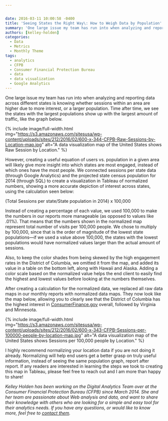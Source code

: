 ```yaml
---


date: 2016-03-11 10:00:58 -0400
title: 'Seeing States the Right Way\: How to Weigh Data by Population'
summary: 'One large issue my team has run into when analyzing and reporting data across different states is knowing whether sessions within an area are higher due to more interest, or a larger population. Time after time, we see the states with the largest populations show up with the largest amount of traffic, like the graph'
authors: [kelley-holden]
categories:
  - Data
  - Metrics
  - Monthly Theme
tags:
  - analytics
  - CFPB
  - Consumer Financial Protection Bureau
  - data
  - data visualization
  - Google Analytics
---
```


One large issue my team has run into when analyzing and reporting data across different states is knowing whether sessions within an area are higher due to more interest, or a larger population. Time after time, we see the states with the largest populations show up with the largest amount of traffic, like the graph below.


{% include image/full-width.html img="https://s3.amazonaws.com/sitesusa/wp-content/uploads/sites/212/2016/02/600-x-344-CFPB-Raw-Sessions-by-Location-map.jpg" alt="A data visualization map of the United States shows Raw Session by Location." %}

However, creating a useful equation of users vs. population in a given area will likely give more insight into which states are most engaged, instead of which ones have the most people. We connected sessions per state data (through Google Analytics) and the projected state census population for 2014 (through SQL) to create a visualization in Tableau of normalized numbers, showing a more accurate depiction of interest across states, using the calculation seen below:

(Total Sessions per state/State population in 2014) x 100,000

Instead of creating a percentage of each value, we used 100,000 to make the numbers in our reports more manageable (as opposed to values like .01%). That means that the numbers shown in the normalized map represent total number of visits per 100,000 people. We chose to multiply by 100,000, since that is the order of magnitude of the lowest state populations—if we used a value above 100,000, the states with the lowest populations would have normalized values larger than the actual amount of sessions.

Also, to keep the color shades from being skewed by the high engagement rates in the District of Columbia, we omitted it from the map, and added its value in a table on the bottom left, along with Hawaii and Alaska. Adding a color scale based on the normalized value helps the end client to easily find the highest and lowest values before looking at the numbers themselves.

After creating a calculation for the normalized data, we replaced all raw data maps in our monthly reports with normalized data maps. They now look like the map below, allowing you to clearly see that the District of Columbia has the highest interest in [ConsumerFinance.gov](http://www.consumerfinance.gov/) overall, followed by Virginia and Minnesota.


{% include image/full-width.html img="https://s3.amazonaws.com/sitesusa/wp-content/uploads/sites/212/2016/02/600-x-343-CFPB-Sessions-per-100000-people-by-location-map.jpg" alt="A data visualization map of the United States shows Sessions per 100,000 people by Location." %}

I highly recommend normalizing your location data if you are not doing it already. Normalizing will help end users get a better grasp on truly useful information, instead of seeing the same population graph, report after report. If any readers are interested in learning the steps we took to creating this map in Tableau, please feel free to reach out and I am more than happy to share!

_Kelley Holden has been working on the Digital Analytics Team over at the Consumer Financial Protection Bureau (CFPB) since March 2014. She and her team are passionate about Web analysis and data, and want to share their knowledge with others who are looking for a simple and easy tool for their analytics needs. If you have any questions, or would like to know more, feel free to [contact them](mailto:_DL_CFPBDigitalanalytics@cfpb.gov)._